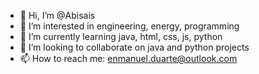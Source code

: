 - 👋 Hi, I’m @Abisais
- 👀 I’m interested in engineering, energy, programming
- 🌱 I’m currently learning java, html, css, js, python
- 💞️ I’m looking to collaborate on java and python projects
- 📫 How to reach me: enmanuel.duarte@outlook.com

<!---
Abisais/Abisais is a ✨ special ✨ repository because its `README.md` (this file) appears on your GitHub profile.
You can click the Preview link to take a look at your changes.
--->
